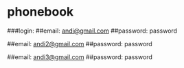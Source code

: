 # phonebook

###login:
##email: andi@gmail.com
##password: password

##email: andi2@gmail.com
##password: password

##email: andi3@gmail.com
##password: password
